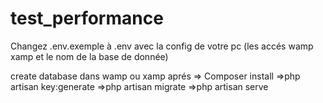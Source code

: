 # test_performance

Changez .env.exemple à .env avec la config de votre pc (les accés wamp xamp et le nom de la base de donnée)

create database dans wamp ou xamp
aprés
=> Composer install
=>php artisan key:generate
=>php artisan migrate
=>php artisan serve

